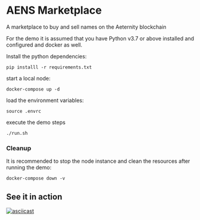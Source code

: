 AENS Marketplace
================

A marketplace to buy and sell names on the Aeternity blockchain


For the demo it is assumed that you have Python v3.7 or above installed 
and configured and docker as well.

Install the python dependencies:

```
pip installl -r requirements.txt
```

start a local node:

```
docker-compose up -d
```

load the environment variables:

```
source .envrc
```

execute the demo steps

```
./run.sh
```

### Cleanup 

It is recommended to stop the node instance and clean the resources after running the demo:

```
docker-compose down -v
```

## See it in action


[![asciicast](https://asciinema.org/a/288926.svg)](https://asciinema.org/a/288926)



